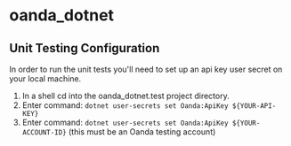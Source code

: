 # oanda_dotnet

## Unit Testing Configuration
In order to run the unit tests you'll need to set up an api key user secret on your local machine.
1. In a shell cd into the oanda_dotnet.test project directory.
2. Enter command: `dotnet user-secrets set Oanda:ApiKey ${YOUR-API-KEY}`
3. Enter command: `dotnet user-secrets set Oanda:ApiKey ${YOUR-ACCOUNT-ID}` (this must be an Oanda testing account)

